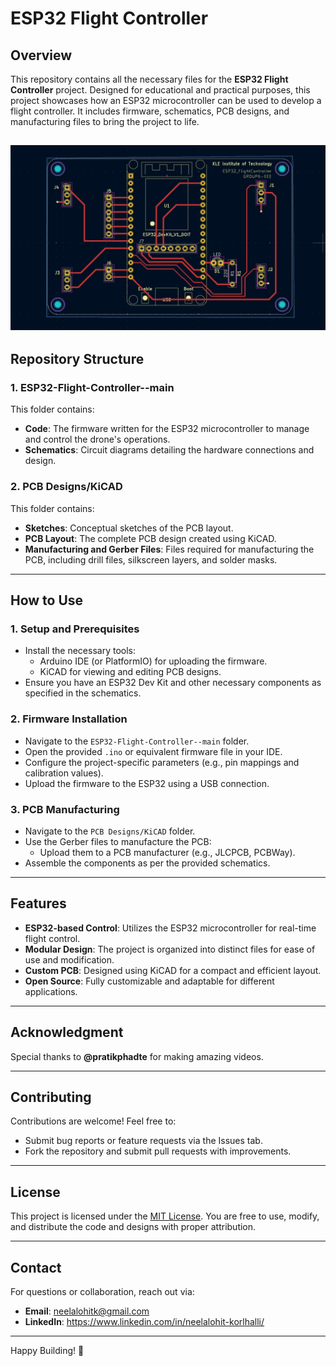 # ESP32 Flight Controller

## Overview

This repository contains all the necessary files for the **ESP32 Flight Controller** project. Designed for educational and practical purposes, this project showcases how an ESP32 microcontroller can be used to develop a flight controller. It includes firmware, schematics, PCB designs, and manufacturing files to bring the project to life.

![image alt](https://github.com/leen-S/ESP32-FlightController/blob/3d8469d0caf29110d258e8f79a5221c18e0c0ba8/PCBLayout.jpg)
---

## Repository Structure

### 1. **ESP32-Flight-Controller--main**
This folder contains:
- **Code**: The firmware written for the ESP32 microcontroller to manage and control the drone's operations.
- **Schematics**: Circuit diagrams detailing the hardware connections and design.

### 2. **PCB Designs/KiCAD**
This folder contains:
- **Sketches**: Conceptual sketches of the PCB layout.
- **PCB Layout**: The complete PCB design created using KiCAD.
- **Manufacturing and Gerber Files**: Files required for manufacturing the PCB, including drill files, silkscreen layers, and solder masks.

---

## How to Use

### 1. **Setup and Prerequisites**
- Install the necessary tools:
  - Arduino IDE (or PlatformIO) for uploading the firmware.
  - KiCAD for viewing and editing PCB designs.
- Ensure you have an ESP32 Dev Kit and other necessary components as specified in the schematics.

### 2. **Firmware Installation**
- Navigate to the `ESP32-Flight-Controller--main` folder.
- Open the provided `.ino` or equivalent firmware file in your IDE.
- Configure the project-specific parameters (e.g., pin mappings and calibration values).
- Upload the firmware to the ESP32 using a USB connection.

### 3. **PCB Manufacturing**
- Navigate to the `PCB Designs/KiCAD` folder.
- Use the Gerber files to manufacture the PCB:
  - Upload them to a PCB manufacturer (e.g., JLCPCB, PCBWay).
- Assemble the components as per the provided schematics.

---

## Features
- **ESP32-based Control**: Utilizes the ESP32 microcontroller for real-time flight control.
- **Modular Design**: The project is organized into distinct files for ease of use and modification.
- **Custom PCB**: Designed using KiCAD for a compact and efficient layout.
- **Open Source**: Fully customizable and adaptable for different applications.

---

## Acknowledgment
Special thanks to **@pratikphadte** for making amazing videos.

---

## Contributing
Contributions are welcome! Feel free to:
- Submit bug reports or feature requests via the Issues tab.
- Fork the repository and submit pull requests with improvements.

---

## License
This project is licensed under the [MIT License](LICENSE). You are free to use, modify, and distribute the code and designs with proper attribution.

---

## Contact
For questions or collaboration, reach out via:
- **Email**: neelalohitk@gmail.com
- **LinkedIn**: https://www.linkedin.com/in/neelalohit-korlhalli/

---

Happy Building! 🚀
